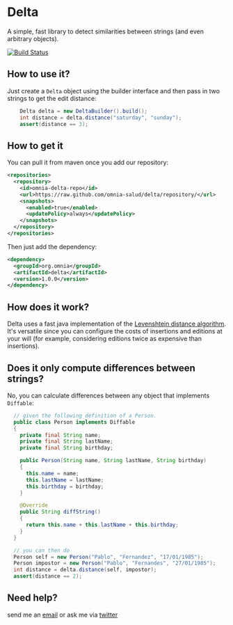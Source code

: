 # Delta

A simple, fast library to detect similarities between strings (and even arbitrary objects).

[![Build Status](https://secure.travis-ci.org/omnia-salud/delta.svg?branch=master)](http://travis-ci.org/omnia-salud/delta)

## How to use it?

Just create a `Delta` object using the builder interface and then pass in two strings to get the edit distance:

```java
    Delta delta = new DeltaBuilder().build();
    int distance = delta.distance("saturday", "sunday");
    assert(distance == 3);
```

## How to get it

You can pull it from maven once you add our repository:

```xml
<repositories>
  <repository>
    <id>omnia-delta-repo</id>
    <url>https://raw.github.com/omnia-salud/delta/repository/</url>
    <snapshots>
      <enabled>true</enabled>
      <updatePolicy>always</updatePolicy>
    </snapshots>
  </repository>
</repositories>
```

Then just add the dependency:


```xml
<dependency>
  <groupId>org.omnia</groupId>
  <artifactId>delta</artifactId>
  <version>1.0.0</version>
</dependency>
```

## How does it work?
Delta uses a fast java implementation of the [Levenshtein distance algorithm](http://en.wikipedia.org/wiki/Levenshtein_distance). It's versatile since you can configure the costs of insertions and editions at your will (for example, considering editions twice as expensive than insertions).

## Does it only compute differences between strings?

No, you can calculate differences between any object that implements `Diffable`:

```java
  // given the following definition of a Person.
  public class Person implements Diffable
  {
    private final String name;
    private final String lastName;
    private final String birthday;

    public Person(String name, String lastName, String birthday)
    {
      this.name = name;
      this.lastName = lastName;
      this.birthday = birthday;
    }

    @Override
    public String diffString()
    {
      return this.name + this.lastName + this.birthday;
    }
  }

  // you can then do
  Person self = new Person("Pablo", "Fernandez", "17/01/1985");
  Person impostor = new Person("Pablo", "Fernandes", "27/01/1985");
  int distance = delta.distance(self, impostor);
  assert(distance == 2);
```

## Need help?

send me an [email](mailto:pablo@omniasalud.com) or ask me via [twitter](http://twitter.com/fernandezpablo)